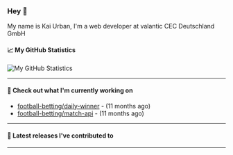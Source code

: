 ### Hey 👋

My name is Kai Urban, I'm a web developer at valantic CEC Deutschland GmbH

#### 📈 My GitHub Statistics

![My GitHub Statistics](https://github-readme-stats.vercel.app/api?username=Jegocz&show_icons=true&count_private=true&hide_title=true)

---

#### 👷 Check out what I'm currently working on

- [football-betting/daily-winner](https://github.com/football-betting/daily-winner) -  (11 months ago)
- [football-betting/match-api](https://github.com/football-betting/match-api) -  (11 months ago)

---

#### 🔭 Latest releases I've contributed to


---
